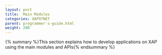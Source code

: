 ```yaml
---
layout: post
title:  Main Modules
categories: XAP97NET
parent: programmer's-guide.html
weight: 200
---
```


{% summary %}This section explains how to develop applications on XAP using the main modules and APIs{% endsummary %}

